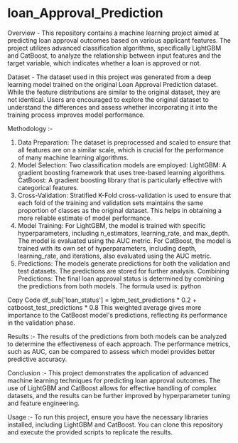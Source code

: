 # loan_Approval_Prediction


Overview - 
This repository contains a machine learning project aimed at predicting loan approval outcomes based on various applicant features. The project utilizes advanced classification algorithms, specifically LightGBM and CatBoost, to analyze the relationship between input features and the target variable, which indicates whether a loan is approved or not.




Dataset - 
The dataset used in this project was generated from a deep learning model trained on the original Loan Approval Prediction dataset. While the feature distributions are similar to the original dataset, they are not identical. Users are encouraged to explore the original dataset to understand the differences and assess whether incorporating it into the training process improves model performance.


Methodology :- 

1. Data Preparation: The dataset is preprocessed and scaled to ensure that all features are on a similar scale, which is crucial for the performance of many machine learning algorithms.
2. Model Selection: Two classification models are employed:
LightGBM: A gradient boosting framework that uses tree-based learning algorithms.
CatBoost: A gradient boosting library that is particularly effective with categorical features.
3. Cross-Validation: Stratified K-Fold cross-validation is used to ensure that each fold of the training and validation sets maintains the same proportion of classes as the original dataset. This helps in obtaining a more reliable estimate of model performance.
4. Model Training:
For LightGBM, the model is trained with specific hyperparameters, including n_estimators, learning_rate, and max_depth. The model is evaluated using the AUC metric.
For CatBoost, the model is trained with its own set of hyperparameters, including depth, learning_rate, and iterations, also evaluated using the AUC metric.
5. Predictions: The models generate predictions for both the validation and test datasets. The predictions are stored for further analysis.
Combining Predictions: The final loan approval status is determined by combining the predictions from both models. The formula used is:
python

Copy Code
df_sub['loan_status'] = lgbm_test_predictions * 0.2 + catboost_test_predictions * 0.8
This weighted average gives more importance to the CatBoost model's predictions, reflecting its performance in the validation phase.



Results :- 
The results of the predictions from both models can be analyzed to determine the effectiveness of each approach. The performance metrics, such as AUC, can be compared to assess which model provides better predictive accuracy.

Conclusion :- 
This project demonstrates the application of advanced machine learning techniques for predicting loan approval outcomes. The use of LightGBM and CatBoost allows for effective handling of complex datasets, and the results can be further improved by hyperparameter tuning and feature engineering.

Usage :-
To run this project, ensure you have the necessary libraries installed, including LightGBM and CatBoost. You can clone this repository and execute the provided scripts to replicate the results.



